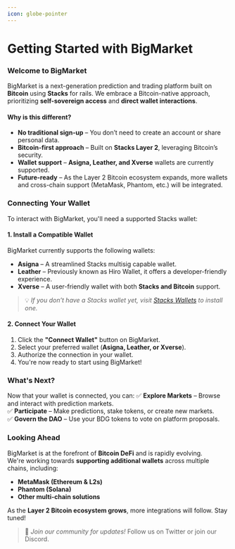 ```yaml
---
icon: globe-pointer
---
```


# Getting Started with BigMarket

### **Welcome to BigMarket**

BigMarket is a next-generation prediction and trading platform built on **Bitcoin** using **Stacks** for rails. We embrace a Bitcoin-native approach, prioritizing **self-sovereign access** and **direct wallet interactions**.

#### **Why is this different?**

* **No traditional sign-up** – You don’t need to create an account or share personal data.
* **Bitcoin-first approach** – Built on **Stacks Layer 2**, leveraging Bitcoin’s security.
* **Wallet support** –  **Asigna, Leather, and Xverse** wallets are currently supported.
* **Future-ready** – As the Layer 2 Bitcoin ecosystem expands, more wallets and cross-chain support (MetaMask, Phantom, etc.) will be integrated.

### **Connecting Your Wallet**

To interact with BigMarket, you'll need a supported Stacks wallet:

#### **1. Install a Compatible Wallet**

BigMarket currently supports the following wallets:

* **Asigna** – A streamlined Stacks multisig capable wallet.
* **Leather** – Previously known as Hiro Wallet, it offers a developer-friendly experience.
* **Xverse** – A user-friendly wallet with both **Stacks and Bitcoin** support.

> 💡 _If you don’t have a Stacks wallet yet, visit_ [_Stacks Wallets_](https://www.stacks.co/explore/find-a-wallet) _to install one._

#### **2. Connect Your Wallet**

1. Click the **"Connect Wallet"** button on BigMarket.
2. Select your preferred wallet (**Asigna, Leather, or Xverse**).
3. Authorize the connection in your wallet.
4. You're now ready to start using BigMarket!

### **What's Next?**

Now that your wallet is connected, you can: ✅ **Explore Markets** – Browse and interact with prediction markets.\
✅ **Participate** – Make predictions, stake tokens, or create new markets.\
✅ **Govern the DAO** – Use your BDG tokens to vote on platform proposals.

### **Looking Ahead**

BigMarket is at the forefront of **Bitcoin DeFi** and is rapidly evolving.\
We're working towards **supporting additional wallets** across multiple chains, including:

* **MetaMask (Ethereum & L2s)**
* **Phantom (Solana)**
* **Other multi-chain solutions**

As the **Layer 2 Bitcoin ecosystem grows**, more integrations will follow. Stay tuned!

> 📢 _Join our community for updates!_ Follow us on Twitter or join our Discord.
